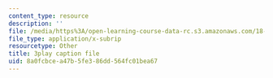 ```yaml
---
content_type: resource
description: ''
file: /media/https%3A/open-learning-course-data-rc.s3.amazonaws.com/18-01sc-single-variable-calculus-fall-2010/8a0fcbcea47b5fe386dd564fc01bea67_MK_0QHbUnIA.vtt
file_type: application/x-subrip
resourcetype: Other
title: 3play caption file
uid: 8a0fcbce-a47b-5fe3-86dd-564fc01bea67
---
```

